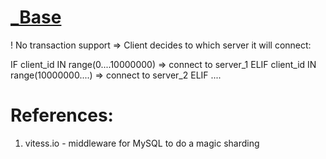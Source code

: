 # [_Base](1.%20Software%20Engineering/3.%20Database/OTLP/SQL/5.%20Distributed/Distributed%20Transactions/_Base.md)

! No transaction support => Client decides to which server it will connect:

IF client_id IN range(0....10000000) => connect to server_1
ELIF client_id IN range(10000000....) => connect to server_2
ELIF ....

# References:

1. vitess.io - middleware for MySQL to do a magic sharding